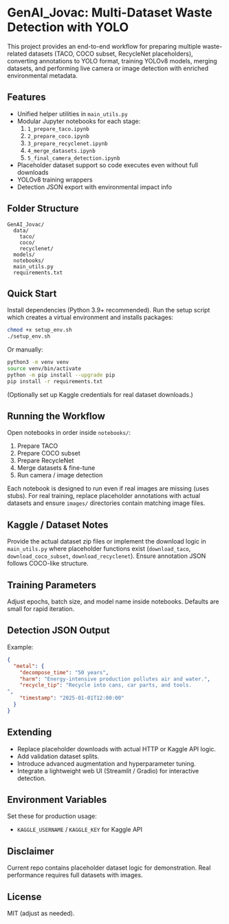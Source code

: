 # GenAI_Jovac: Multi-Dataset Waste Detection with YOLO

This project provides an end-to-end workflow for preparing multiple waste-related datasets (TACO, COCO subset, RecycleNet placeholders), converting annotations to YOLO format, training YOLOv8 models, merging datasets, and performing live camera or image detection with enriched environmental metadata.

## Features
- Unified helper utilities in `main_utils.py`
- Modular Jupyter notebooks for each stage:
  1. `1_prepare_taco.ipynb`
  2. `2_prepare_coco.ipynb`
  3. `3_prepare_recyclenet.ipynb`
  4. `4_merge_datasets.ipynb`
  5. `5_final_camera_detection.ipynb`
- Placeholder dataset support so code executes even without full downloads
- YOLOv8 training wrappers
- Detection JSON export with environmental impact info

## Folder Structure
```
GenAI_Jovac/
  data/
    taco/
    coco/
    recyclenet/
  models/
  notebooks/
  main_utils.py
  requirements.txt
```

## Quick Start
Install dependencies (Python 3.9+ recommended). Run the setup script which creates a virtual environment and installs packages:
```bash
chmod +x setup_env.sh
./setup_env.sh
```

Or manually:
```bash
python3 -m venv venv
source venv/bin/activate
python -m pip install --upgrade pip
pip install -r requirements.txt
```

(Optionally set up Kaggle credentials for real dataset downloads.)

## Running the Workflow
Open notebooks in order inside `notebooks/`:
1. Prepare TACO
2. Prepare COCO subset
3. Prepare RecycleNet
4. Merge datasets & fine-tune
5. Run camera / image detection

Each notebook is designed to run even if real images are missing (uses stubs). For real training, replace placeholder annotations with actual datasets and ensure `images/` directories contain matching image files.

## Kaggle / Dataset Notes
Provide the actual dataset zip files or implement the download logic in `main_utils.py` where placeholder functions exist (`download_taco`, `download_coco_subset`, `download_recyclenet`). Ensure annotation JSON follows COCO-like structure.

## Training Parameters
Adjust epochs, batch size, and model name inside notebooks. Defaults are small for rapid iteration.

## Detection JSON Output
Example:
```json
{
  "metal": {
    "decompose_time": "50 years",
    "harm": "Energy-intensive production pollutes air and water.",
    "recycle_tip": "Recycle into cans, car parts, and tools.
",
    "timestamp": "2025-01-01T12:00:00"
  }
}
```

## Extending
- Replace placeholder downloads with actual HTTP or Kaggle API logic.
- Add validation dataset splits.
- Introduce advanced augmentation and hyperparameter tuning.
- Integrate a lightweight web UI (Streamlit / Gradio) for interactive detection.

## Environment Variables
Set these for production usage:
- `KAGGLE_USERNAME` / `KAGGLE_KEY` for Kaggle API

## Disclaimer
Current repo contains placeholder dataset logic for demonstration. Real performance requires full datasets with images.

## License
MIT (adjust as needed).
